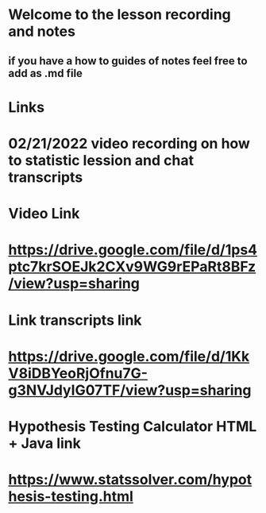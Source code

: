 # Welcome to the lesson recording and notes 

## if you have a how to guides of notes feel free to add as .md file 

# Links
# 02/21/2022 video recording on how to statistic lession and chat transcripts 
# Video Link
# https://drive.google.com/file/d/1ps4ptc7krSOEJk2CXv9WG9rEPaRt8BFz/view?usp=sharing
# Link transcripts link
# https://drive.google.com/file/d/1KkV8iDBYeoRjOfnu7G-g3NVJdyIG07TF/view?usp=sharing

# Hypothesis Testing Calculator HTML + Java link
# https://www.statssolver.com/hypothesis-testing.html
